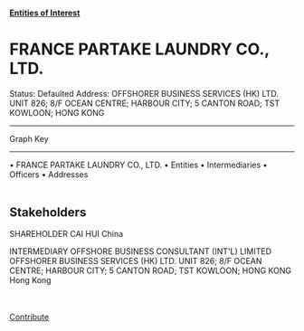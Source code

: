 #### [Entities of Interest](/list.html)
<link rel="stylesheet" type="text/css" href="../../assets/style.css">

<style>
body{background-image:url("http://eoi-graphs.s3-website-eu-west-1.amazonaws.com/FRANCE_PARTAKE_LAUNDRY_CO.,_LTD..png");background-repeat: no-repeat;background-size: contain;}
.markdown>p>span{background-color: white;}
</style>

# FRANCE PARTAKE LAUNDRY CO., LTD.
<span>Status: Defaulted
Address: OFFSHORER BUSINESS SERVICES (HK) LTD. UNIT 826; 8/F OCEAN CENTRE; HARBOUR CITY; 5 CANTON ROAD; TST KOWLOON; HONG KONG
</span>

---



<div class="legend">
Graph Key
<hr>
<span class="focus">• FRANCE PARTAKE LAUNDRY CO., LTD.</span>
<span class="entity">• Entities</span>
<span class="intermediary">• Intermediaries</span>
<span class="officer">• Officers</span>
<span class="address">• Addresses</span>
</div><br>


## Stakeholders
<span>SHAREHOLDER
CAI HUI
China
</span>

<span>INTERMEDIARY
OFFSHORE BUSINESS CONSULTANT (INT'L) LIMITED
OFFSHORER BUSINESS SERVICES (HK) LTD. UNIT 826; 8/F OCEAN CENTRE; HARBOUR CITY; 5 CANTON ROAD; TST KOWLOON; HONG KONG
Hong Kong
</span>


<br><br><a class="contribute_button" href="Readme.md">Contribute</a>